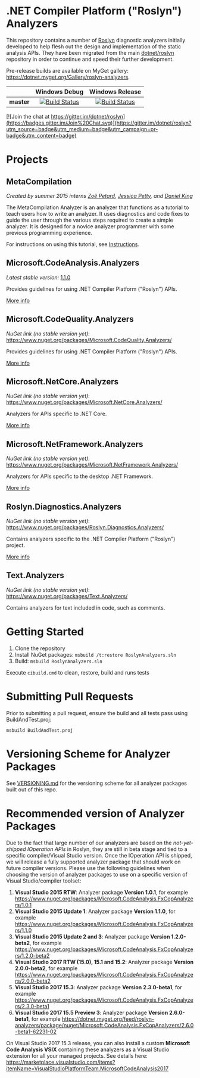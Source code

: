 ﻿.NET Compiler Platform ("Roslyn") Analyzers
===========================================

This repository contains a number of [Roslyn](https://github.com/dotnet/roslyn) diagnostic analyzers initially developed to help flesh out the design and implementation of the static analysis APIs. They have been migrated from the main [dotnet/roslyn](https://github.com/dotnet/roslyn) repository in order to continue and speed their further development.

Pre-release builds are available on MyGet gallery: https://dotnet.myget.org/Gallery/roslyn-analyzers.

[//]: # (Begin current test results)

|          |Windows Debug|Windows Release|
|:--------:|:-----------:|:-------------:|
|**master**|[![Build Status](https://ci.dot.net/job/dotnet_roslyn-analyzers/job/master/job/windows_debug/badge/icon)](https://ci.dot.net/job/dotnet_roslyn-analyzers/job/master/job/windows_debug/)|[![Build Status](https://ci.dot.net/job/dotnet_roslyn-analyzers/job/master/job/windows_release/badge/icon)](https://ci.dot.net/job/dotnet_roslyn-analyzers/job/master/job/windows_release/)|

[//]: # (End current test results)

[![Join the chat at https://gitter.im/dotnet/roslyn](https://badges.gitter.im/Join%20Chat.svg)](https://gitter.im/dotnet/roslyn?utm_source=badge&utm_medium=badge&utm_campaign=pr-badge&utm_content=badge)

Projects
========

MetaCompilation
---------------

*Created by summer 2015 interns [Zoë Petard](https://github.com/zoepetard), [Jessica Petty](https://github.com/jepetty), and [Daniel King](https://github.com/daking2014)*

The MetaCompilation Analyzer is an analyzer that functions as a tutorial to teach users how to write an analyzer. It uses diagnostics and code fixes to guide the user through the various steps required to create a simple analyzer. It is designed for a novice analyzer programmer with some previous programming experience.

For instructions on using this tutorial, see [Instructions](src/MetaCompilation.Analyzers/Core/ReadMe.md#instructions).

Microsoft.CodeAnalysis.Analyzers
--------------------------------

*Latest stable version:* [1.1.0](https://www.nuget.org/packages/Microsoft.CodeAnalysis.Analyzers/)

Provides guidelines for using .NET Compiler Platform ("Roslyn") APIs.

[More info](src/Microsoft.CodeAnalysis.Analyzers/Microsoft.CodeAnalysis.Analyzers.md)

Microsoft.CodeQuality.Analyzers
--------------------------------

*NuGet link (no stable version yet)*: <https://www.nuget.org/packages/Microsoft.CodeQuality.Analyzers/>

Provides guidelines for using .NET Compiler Platform ("Roslyn") APIs.

[More info](src/Microsoft.CodeQuality.Analyzers/Microsoft.CodeQuality.Analyzers.md)

Microsoft.NetCore.Analyzers
-----------------

*NuGet link (no stable version yet)*: <https://www.nuget.org/packages/Microsoft.NetCore.Analyzers/>

Analyzers for APIs specific to .NET Core.

[More info](src/Microsoft.NetCore.Analyzers/Microsoft.NetCore.Analyzers.md)

Microsoft.NetFramework.Analyzers
-----------------

*NuGet link (no stable version yet)*: <https://www.nuget.org/packages/Microsoft.NetFramework.Analyzers/>

Analyzers for APIs specific to the desktop .NET Framework.

[More info](src/Microsoft.NetFramework.Analyzers/Microsoft.NetFramework.Analyzers.md)

Roslyn.Diagnostics.Analyzers
-------------------------------

*NuGet link (no stable version yet)*: <https://www.nuget.org/packages/Roslyn.Diagnostics.Analyzers/>

Contains analyzers specific to the .NET Compiler Platform ("Roslyn") project.

[More info](src/Roslyn.Diagnostics.Analyzers/Roslyn.Diagnostics.Analyzers.md)

Text.Analyzers
-------------------------------

*NuGet link (no stable version yet)*: <https://www.nuget.org/packages/Text.Analyzers/>

Contains analyzers for text included in code, such as comments.

Getting Started
===============

1. Clone the repository
2. Install NuGet packages: `msbuild /t:restore RoslynAnalyzers.sln`
3. Build: `msbuild RoslynAnalyzers.sln`

Execute `cibuild.cmd` to clean, restore, build and runs tests

Submitting Pull Requests
========================

Prior to submitting a pull request, ensure the build and all tests pass using BuildAndTest.proj:
```
msbuild BuildAndTest.proj
```

Versioning Scheme for Analyzer Packages
=======================================

See [VERSIONING.md](.//VERSIONING.md) for the versioning scheme for all analyzer packages built out of this repo.

Recommended version of Analyzer Packages
=======================================

Due to the fact that large number of our analyzers are based on the *not-yet-shipped IOperation APIs* in Roslyn, they are still in beta stage and tied to a specific compiler/Visual Studio version. Once the IOperation API is shipped, we will release a fully supported analyzer package that should work on future compiler versions. Please use the following guidelines when choosing the version of analyzer packages to use on a specific version of Visual Studio/compiler toolset:

1. **Visual Studio 2015 RTW**: Analyzer package **Version 1.0.1**, for example https://www.nuget.org/packages/Microsoft.CodeAnalysis.FxCopAnalyzers/1.0.1
2. **Visual Studio 2015 Update 1**: Analyzer package **Version 1.1.0**, for example https://www.nuget.org/packages/Microsoft.CodeAnalysis.FxCopAnalyzers/1.1.0
3. **Visual Studio 2015 Update 2 and 3**: Analyzer package **Version 1.2.0-beta2**, for example https://www.nuget.org/packages/Microsoft.CodeAnalysis.FxCopAnalyzers/1.2.0-beta2
4. **Visual Studio 2017 RTW (15.0), 15.1 and 15.2**: Analyzer package **Version 2.0.0-beta2**, for example https://www.nuget.org/packages/Microsoft.CodeAnalysis.FxCopAnalyzers/2.0.0-beta2
5.  **Visual Studio 2017 15.3**: Analyzer package **Version 2.3.0-beta1**, for example https://www.nuget.org/packages/Microsoft.CodeAnalysis.FxCopAnalyzers/2.3.0-beta1
6.  **Visual Studio 2017 15.5 Preview 3**: Analyzer package **Version 2.6.0-beta1**, for example https://dotnet.myget.org/feed/roslyn-analyzers/package/nuget/Microsoft.CodeAnalysis.FxCopAnalyzers/2.6.0-beta1-62231-02

On Visual Studio 2017 15.3 release, you can also install a custom **Microsoft Code Analysis VSIX** containing these analyzers as a Visual Studio extension for all your managed projects. See details here: https://marketplace.visualstudio.com/items?itemName=VisualStudioPlatformTeam.MicrosoftCodeAnalysis2017

